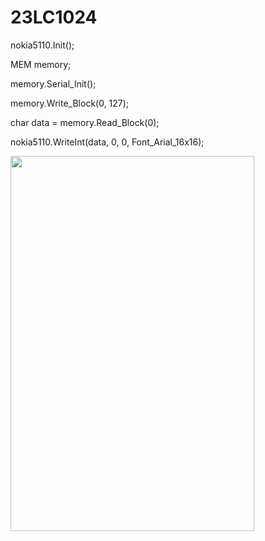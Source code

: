 # 23LC1024

nokia5110.Init();

MEM memory;<br />
	
memory.Serial_Init();<br />
	
memory.Write_Block(0, 127);<br />
	
char data = memory.Read_Block(0);<br />

nokia5110.WriteInt(data, 0, 0, Font_Arial_16x16);<br />

<img align="left" width="390" height="600" src="https://github.com/josimarpereiraleite/23LC1024/blob/main/Images/0.png"><br />
<br /><br /><br /><br /><br /><br /><br /><br /><br /><br /><br /><br /><br /><br /><br /><br /><br />
<br /><br /><br /><br /><br /><br /><br /><br />
